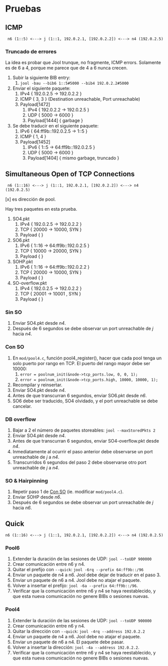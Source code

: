 # Pruebas

## ICMP

	 n6 (1::5) <---> j (1::1, 192.0.2.1, [192.0.2.2]) <---> n4 (192.0.2.5)

### Truncado de errores

La idea es probar que Jool trunque, no fragmente, ICMP errors. Solamente es de 6 a 4, porque me parece que de 4 a 6 nunca crecen.

1. Subir la siguiente BIB entry:
	1. `jool -bau --bib6 1::5#5000 --bib4 192.0.2.2#5000`
2. Enviar el siguiente paquete:
	1. IPv4 { 192.0.2.5 -> 192.0.2.2 }
	2. ICMP { 3, 3 } (Destination unreachable, Port unreachable)
	3. Payload[1472]
		1. IPv4 { 192.0.2.2 -> 192.0.2.5 }
		2. UDP { 5000 -> 6000 }
		3. Payload[1444] { garbage }
3. Se debe traducir en el siguiente paquete:
	1. IPv6 { 64:ff9b::192.0.2.5 -> 1::5 }
	2. ICMP { 1, 4 }
	3. Payload[1452]
		1. IPv6 { 1::5 -> 64:ff9b::192.0.2.5 }
		2. UDP { 5000 -> 6000 }
		3. Payload[1404] { mismo garbage, truncado }

## Simultaneous Open of TCP Connections

	 n6 (1::16) <---> j (1::1, 192.0.2.1, [192.0.2.2]) <---> n4 (192.0.2.5)

[x] es dirección de pool.

Hay tres paquetes en esta prueba.

1. SO4.pkt
	1. IPv4 { 192.0.2.5 -> 192.0.2.2 }
	2. TCP { 20000 -> 10000, SYN }
	3. Payload { }
2. SO6.pkt
	1. IPv6 { 1::16 -> 64:ff9b::192.0.2.5 }
	2. TCP { 10000 -> 20000, SYN }
	3. Payload { }
3. SOHP.pkt
	1. IPv6 { 1::16 -> 64:ff9b::192.0.2.2 }
	2. TCP { 20000 -> 10000, SYN }
	3. Payload { }
4. SO-overflow.pkt
	1. IPv4 { 192.0.2.5 -> 192.0.2.2 }
	2. TCP { 20001 -> 10001 , SYN }
	3. Payload { }

### Sin SO

1. Enviar SO4.pkt desde _n4_.
2. Después de 6 segundos se debe observar un port unreachable de _j_ hacia _n4_.

### Con SO

1. En `mod/pool4.c`, función pool4_register(), hacer que cada pool tenga un solo puerto por rango en TCP. El puerto del rango mayor debe ser 10000:
	1. `error = poolnum_init(&node->tcp_ports.low, 0, 0, 1);`
	2. `error = poolnum_init(&node->tcp_ports.high, 10000, 10000, 1);`
2. Recompilar y reinsertar.
3. Enviar SO4.pkt desde _n4_.
4. Antes de que transcurran 6 segundos, enviar SO6.pkt desde _n6_.
5. SO6 debe ser traducido, SO4 olvidado, y el port unreachable se debe cancelar.

### DB overflow

1. Bajar a 2 el número de paquetes storeables: `jool --maxStoredPkts 2`
2. Enviar SO4.pkt desde _n4_.
3. Antes de que transcurran 6 segundos, enviar SO4-overflow.pkt desde _n4_.
4. Inmediatamente al ocurrir el paso anterior debe observarse un port unreachable de _j_ a _n4_.
5. Transcurridos 6 segundos del paso 2 debe observarse otro port unreachable de _j_ a _n4_.

### SO & Hairpinning

1. Repetir paso 1 de [Con SO](#con-so) (ie. modificar `mod/pool4.c`).
2. Enviar SOHP desde _n6_.
3. Después de 6 segundos se debe observar un port unreachable de _j_ hacia _n6_.

## Quick

	n6 (1::16) <---> j (1::1, 192.0.2.1, [192.0.2.2]) <---> n4 (192.0.2.5)

### Pool6

1. Extender la duración de las sesiones de UDP: `jool --toUDP 900000`
2. Crear comunicación entre n6 y n4.
3. Quitar el prefijo con `--quick`: `jool -6rq --prefix 64:ff9b::/96`
4. Enviar un paquete de n4 a n6. Jool debe dejar de traducir en el paso 3.
5. Enviar un paquete de n6 a n4. Jool debe no atajar el paquete.
6. Volver a insertar el prefijo: `jool -6a --prefix 64:ff9b::/96`.
7. Verificar que la comunicación entre n6 y n4 se haya reestablecido, y que esta nueva comunicación no genere BIBs o sesiones nuevas.

### Pool4

1. Extender la duración de las sesiones de UDP: `jool --toUDP 900000`
2. Crear comunicación entre n6 y n4.
3. Quitar la dirección con `--quick`: `jool -4rq --address 192.0.2.2`
4. Enviar un paquete de n4 a n6. Jool debe no atajar el paquete.
5. Enviar un paquete de n6 a n4. El paquete debe pasar.
6. Volver a insertar la dirección: `jool -4a --address 192.0.2.2`.
7. Verificar que la comunicación entre n6 y n4 se haya reestablecido, y que esta nueva comunicación no genere BIBs o sesiones nuevas.

